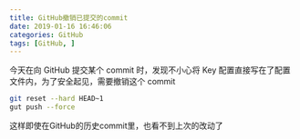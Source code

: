 ```yaml
---
title: GitHub撤销已提交的commit
date: 2019-01-16 16:46:06
categories: GitHub
tags: [GitHub, ]
---
```


今天在向 GitHub 提交某个 commit 时，发现不小心将 Key 配置直接写在了配置文件内，为了安全起见，需要撤销这个 commit

```bash
git reset --hard HEAD~1
gut push --force
```

这样即使在GitHub的历史commit里，也看不到上次的改动了